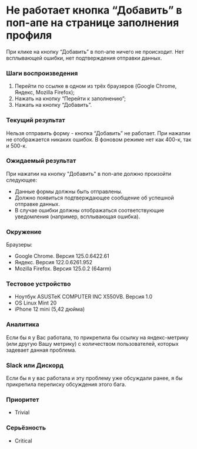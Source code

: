 
# Не работает кнопка “Добавить” в поп-апе на странице заполнения профиля

При клике на кнопку “Добавить” в поп-апе ничего не происходит. Нет всплывающей ошибки, нет подтверждения отправки данных.

### Шаги воспроизведения

1. Перейти по ссылке в одном из трёх браузеров (Google Chrome, Яндекс, Mozilla Firefox);
2. Нажать на кнопку “Перейти к заполнению”;
3. Нажать на кнопку “Добавить”.

### Текущий результат

Нельзя отправить форму - кнопка “Добавить” не работает. При нажатии не отображается никаких ошибок. В фоновом режиме нет как 400-к, так и 500-к.

### Ожидаемый результат

При нажатии на кнопку "Добавить" в поп-апе должно произойти следующее:

- Данные формы должны быть отправлены.
- Должно появиться подтверждающее сообщение об успешной отправке данных.
- В случае ошибки должны отображаться соответствующие уведомления (например, всплывающая ошибка).

### Окружение

Браузеры:

- Google Chrome. Версия 125.0.6422.61
- Яндекс. Версия 122.0.6261.952
- Mozilla Firefox. Версия 125.0.2 (64arm)

### Тестовое устройство

- Ноутбук ASUSTeK COMPUTER INC X550VB. Версия 1.0
- OS Linux Mint 20
- iPhone 12 mini (5,42 дюйма)

### Аналитика

Если бы я у Вас работала, то прикрепила бы ссылку на яндекс-метрику (или другую Вашу метрику) с количеством пользователей, которых задевает данная проблема.

### Slack или Дискорд

Если бы я у вас работала и эту проблему уже обсуждали ранее, я бы прикрепила переписку обсуждения этого бага.

### Приоритет

- Trivial

### Серьёзность

- Critical
